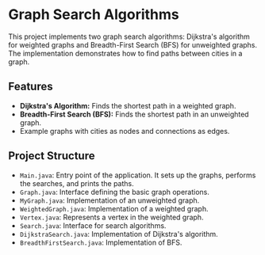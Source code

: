 # Graph Search Algorithms

This project implements two graph search algorithms: Dijkstra's algorithm for weighted graphs and Breadth-First Search (BFS) for unweighted graphs. The implementation demonstrates how to find paths between cities in a graph.

## Features

- **Dijkstra's Algorithm:** Finds the shortest path in a weighted graph.
- **Breadth-First Search (BFS):** Finds the shortest path in an unweighted graph.
- Example graphs with cities as nodes and connections as edges.

## Project Structure

- `Main.java`: Entry point of the application. It sets up the graphs, performs the searches, and prints the paths.
- `Graph.java`: Interface defining the basic graph operations.
- `MyGraph.java`: Implementation of an unweighted graph.
- `WeightedGraph.java`: Implementation of a weighted graph.
- `Vertex.java`: Represents a vertex in the weighted graph.
- `Search.java`: Interface for search algorithms.
- `DijkstraSearch.java`: Implementation of Dijkstra's algorithm.
- `BreadthFirstSearch.java`: Implementation of BFS.



